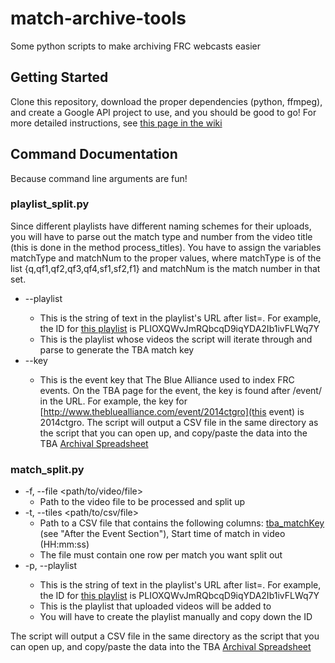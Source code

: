 match-archive-tools
===================

Some python scripts to make archiving FRC webcasts easier

Getting Started
---------------

Clone this repository, download the proper dependencies (python, ffmpeg), and create a Google API project to use, and you should be good to go! For more detailed instructions, see [this page in the wiki](https://github.com/plnyyanks/match-archive-tools/wiki/Getting-Started)

Command Documentation
---------------------
Because command line arguments are fun!

### playlist_split.py
Since different playlists have different naming schemes for their uploads, you will have to parse out the match type and number from the video title (this is done in the method process_titles). You have to assign the variables matchType and matchNum to the proper values, where matchType is of the list {q,qf1,qf2,qf3,qf4,sf1,sf2,f1} and matchNum is the match number in that set.
* --playlist <YouTube Playlist ID>
    * This is the string of text in the playlist's URL after list=. For example, the ID for [this playlist](http://www.youtube.com/playlist?list=PLIOXQWvJmRQbcqD9iqYDA2Ib1ivFLWq7Y) is PLIOXQWvJmRQbcqD9iqYDA2Ib1ivFLWq7Y
    * This is the playlist whose videos the script will iterate through and parse to generate the TBA match key
* --key <TBA Event Key>
    * This is the event key that The Blue Alliance used to index FRC events. On the TBA page for the event, the key is found after /event/ in the URL. For example, the key for [http://www.thebluealliance.com/event/2014ctgro](this event) is 2014ctgro. 
The script will output a CSV file in the same directory as the script that you can open up, and copy/paste the data into the TBA [Archival Spreadsheet](https://docs.google.com/spreadsheet/ccc?key=0ApRO2Yzh2z01dExFZEdieV9WdTJsZ25HSWI3VUxsWGc#gid=1)
    
### match_split.py
* -f, --file <path/to/video/file>
    * Path to the video file to be processed and split up
* -t, --tiles <path/to/csv/file>
    * Path to a CSV file that contains the following columns: [tba_matchKey](http://www.thebluealliance.com/record) (see "After the Event Section"), Start time of match in video (HH:mm:ss)
    * The file must contain one row per match you want split out
* -p, --playlist <YouTube Playlist ID>
    * This is the string of text in the playlist's URL after list=. For example, the ID for [this playlist](http://www.youtube.com/playlist?list=PLIOXQWvJmRQbcqD9iqYDA2Ib1ivFLWq7Y) is PLIOXQWvJmRQbcqD9iqYDA2Ib1ivFLWq7Y
    * This is the playlist that uploaded videos will be added to
    * You will have to create the playlist manually and copy down the ID

The script will output a CSV file in the same directory as the script that you can open up, and copy/paste the data into the TBA [Archival Spreadsheet](https://docs.google.com/spreadsheet/ccc?key=0ApRO2Yzh2z01dExFZEdieV9WdTJsZ25HSWI3VUxsWGc#gid=1)
